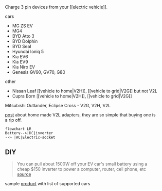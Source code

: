 Charge 3 pin devices from your [[electric vehicle]].

cars
- MG ZS EV
- MG4
- BYD Atto 3 
- BYD Dolphin
- BYD Seal
- Hyundai Ioniq 5
- Kia EV6
- Kia EV9
- Kia Niro EV
- Genesis GV60, GV70, G80

other
- Nissan Leaf [[vehicle to home|V2H]], [[vehicle to grid|V2G]] but not V2L
- Cupra Born  [[vehicle to home|V2H]], [[vehicle to grid|V2G]] 

Mitsubishi Outlander, Eclipse Cross - V2G, V2H, V2L

[post](https://www.mgevs.com/threads/v2l-vehicle-to-load-adapter-cable.4954/page-3) about home made V2L adapters, they are so simple that buying one is a rip off.
```mermaid
flowchart LR
Battery-->|DC|inverter 
--> |AC|Electric-socket
```

## DIY
> You can pull about 1500W off your EV car's small battery using a cheap $150 inverter to power a computer, router, cell phone, etc [source](https://diysolarforum.com/threads/system-to-connect-ev-to-home-power-and-use-ev-battery-to-power-home.34473/post-612168)

sample [product](https://www.ukev.shop/product-page/v2l-vehicle-to-load) with list of supported cars